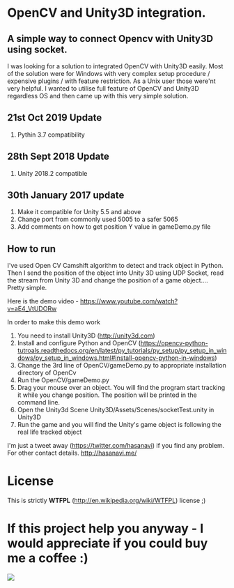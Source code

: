# OpenCV and Unity3D integration.
## A simple way to connect Opencv with Unity3D using socket.

I was looking for a solution to integrated OpenCV with Unity3D easily. Most of the solution were for Windows with very complex setup procedure / expensive plugins / with feature restriction. As a Unix user those were'nt very helpful. I wanted to utilise full feature of OpenCV and Unity3D regardless OS and then came up with this very simple solution.

## 21st Oct 2019 Update
1. Pythin 3.7 compatibility

## 28th Sept 2018 Update
1. Unity 2018.2 compatible

## 30th January 2017 update
1. Make it compatible for Unity 5.5 and above
2. Change port from commonly used 5005 to a safer 5065
3. Add comments on how to get position Y value in gameDemo.py file

## How to run

I've used Open CV Camshift algorithm to detect and track object in Python. Then I send the position of the object into Unity 3D using UDP Socket, read the stream from Unity 3D and change the position of a game object.... Pretty simple.

Here is the demo video - https://www.youtube.com/watch?v=aE4_VtUDORw

In order to make this demo work

1. You need to install Unity3D (http://unity3d.com)
2. Install and configure Python and OpenCV (https://opencv-python-tutroals.readthedocs.org/en/latest/py_tutorials/py_setup/py_setup_in_windows/py_setup_in_windows.html#install-opencv-python-in-windows)
3. Change the 3rd line of OpenCV/gameDemo.py to appropriate installation directory of OpenCv
4. Run the OpenCV/gameDemo.py
5. Drag your mouse over an object. You will find the program start tracking it while you change position. The position will be printed in the command line.
6. Open the Unity3d Scene Unity3D/Assets/Scenes/socketTest.unity in Unity3D
7. Run the game and you will find the Unity's game object is following the real life tracked object


I'm just a tweet away (https://twitter.com/hasanavi) if you find any problem. For other contact details. http://hasanavi.me/

# License
This is strictly **WTFPL** (http://en.wikipedia.org/wiki/WTFPL) license ;)

# If this project help you anyway - I would appreciate if you could buy me a coffee :)

[<img src="https://az743702.vo.msecnd.net/cdn/kofi3.png?v=0">](https://ko-fi.com/A83533OD)
